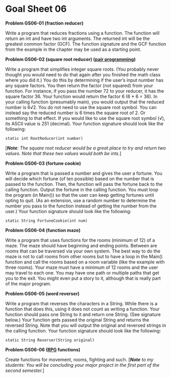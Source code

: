 # Goal Sheet 06

**Problem GS06-01 (fraction reducer)**

Write a program that reduces fractions using a function.  The function will return an int and have two int arguments.  The returned int will be the greatest common factor (GCF).  The function signature and the GCF function from the example in the chapter may be used as a starting point.

**Problem GS06-02 (square root reducer) ([pair programming](https://github.com/MichaelTMiyoshi/CSharpWithMiyoshi/blob/main/Problems/PairProgramming.md))**

Write a program that simplifies integer square roots.  (You probably never thought you would need to do that again after you finished the math class where you did it.)  You do this by determining if the user’s input number has any square factors.  You then return the factor (not squared) from your function.  For instance, if you pass the number 72 to your reducer, it has the square factor 36.  Your function would return the factor 6 (6 * 6 = 36).  In your calling function (presumably main), you would output that the reduced number is 6√2.  You do not need to use the square root symbol.  You can instead say the reduced number is 6 times the square root of 2.  Or something to that effect.  If you would like to use the square root symbol (√), its ASCII value is 251 (decimal).  Your function signature should look like the following:
```
static int RootReducer(int number)
```
[_**Note**: The square root reducer would be a great place to try and return two values.  Note that these two values would both be ints._]

**Problem GS06-03 (fortune cookie)**

Write a program that is passed a number and gives the user a fortune.  You will decide which fortune (of ten possible) based on the number that is passed to the function.  Then, the function will pass the fortune back to the calling function.  Output the fortune in the calling function.  You must loop the program (in Main()) so that the user can keep getting fortunes until opting to quit.  (As an extension, use a random number to determine the number you pass to the function instead of getting the number from the user.)  Your function signature should look like the following:
```
static String FortuneCookie(int num)
```

**Problem GS06-04 (function maze)**

Write a program that uses functions for the rooms (minimum of 12) of a maze.  The maze should have beginning and ending points.  Between are rooms that can be traversed via your own system.  The best way to do the maze is not to call rooms from other rooms but to have a loop in the Main() function and call the rooms based on a room variable (like the example with three rooms).  Your maze must have a minimum of 12 rooms and the user may travel to each one.  You may have one path or multiple paths that get you to the exit.  You might even put a story to it, although that is really part of the major program.

**Problem GS06-05 (word reverser)**

Write a program that reverses the characters in a String.  While there is a function that does this, using it does not count as writing a function.  Your function should pass one String to it and return one String.  (See signature below.)  Your function gets passed the original String and returns the reversed String.  Note that you will output the original and reversed strings in the calling function.  Your function signature should look like the following:
```
static String Reverser(String original)
```

**Problem GS06-06 ([RPG](https://github.com/MichaelTMiyoshi/CSharpWithMiyoshi/blob/main/Problems/RPG_Requirements.md) functions)**

Create functions for movement, rooms, fighting and such.  [_**Note** to my students: You will be concluding your major project in the first part of the second semester._]
